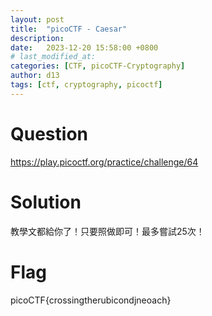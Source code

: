 ```yaml
---
layout: post
title:  "picoCTF - Caesar"
description: 
date:   2023-12-20 15:58:00 +0800
# last_modified_at:
categories: [CTF, picoCTF-Cryptography]
author: d13
tags: [ctf, cryptography, picoctf]
---
```


# Question

https://play.picoctf.org/practice/challenge/64

# Solution

教學文都給你了！只要照做即可！最多嘗試25次！

# Flag

picoCTF{crossingtherubicondjneoach}